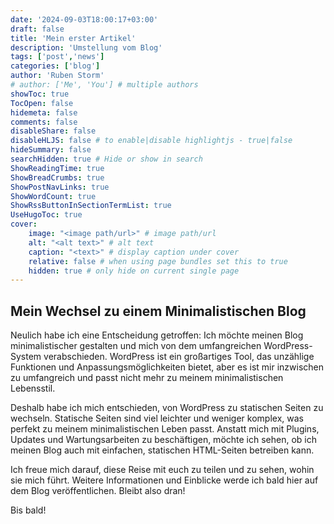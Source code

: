 ```yaml
---
date: '2024-09-03T18:00:17+03:00'
draft: false
title: 'Mein erster Artikel'
description: 'Umstellung vom Blog'
tags: ['post','news']
categories: ['blog']
author: 'Ruben Storm'
# author: ['Me', 'You'] # multiple authors
showToc: true
TocOpen: false
hidemeta: false
comments: false
disableShare: false
disableHLJS: false # to enable|disable highlightjs - true|false
hideSummary: false
searchHidden: true # Hide or show in search
ShowReadingTime: true
ShowBreadCrumbs: true
ShowPostNavLinks: true
ShowWordCount: true
ShowRssButtonInSectionTermList: true
UseHugoToc: true
cover:
    image: "<image path/url>" # image path/url
    alt: "<alt text>" # alt text
    caption: "<text>" # display caption under cover
    relative: false # when using page bundles set this to true
    hidden: true # only hide on current single page
---
```


## Mein Wechsel zu einem Minimalistischen Blog

Neulich habe ich eine Entscheidung getroffen: Ich möchte meinen Blog minimalistischer gestalten und mich von dem umfangreichen WordPress-System verabschieden. WordPress ist ein großartiges Tool, das unzählige Funktionen und Anpassungsmöglichkeiten bietet, aber es ist mir inzwischen zu umfangreich und passt nicht mehr zu meinem minimalistischen Lebensstil.

Deshalb habe ich mich entschieden, von WordPress zu statischen Seiten zu wechseln. Statische Seiten sind viel leichter und weniger komplex, was perfekt zu meinem minimalistischen Leben passt. Anstatt mich mit Plugins, Updates und Wartungsarbeiten zu beschäftigen, möchte ich sehen, ob ich meinen Blog auch mit einfachen, statischen HTML-Seiten betreiben kann.

Ich freue mich darauf, diese Reise mit euch zu teilen und zu sehen, wohin sie mich führt. Weitere Informationen und Einblicke werde ich bald hier auf dem Blog veröffentlichen. Bleibt also dran!

Bis bald! 

